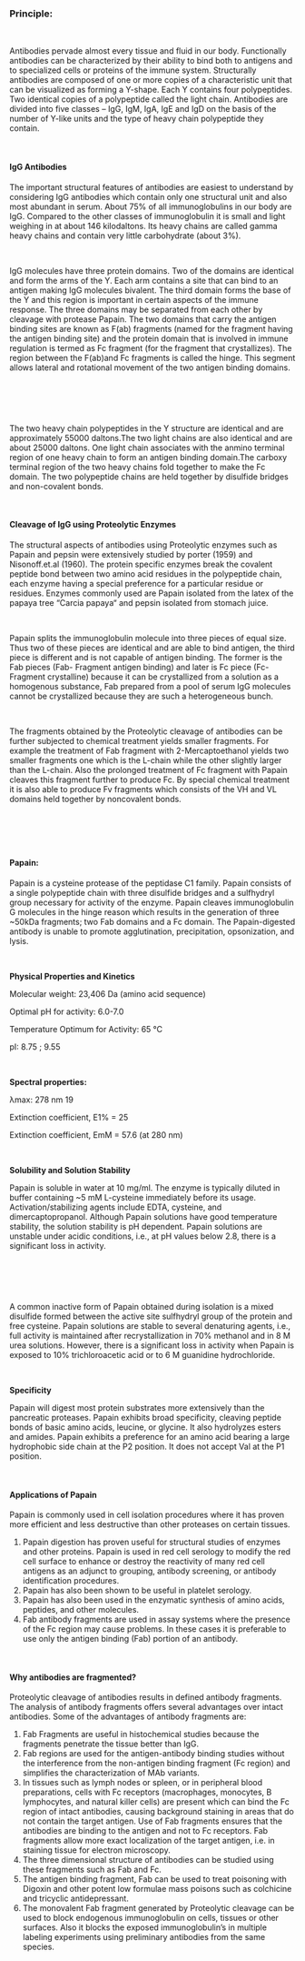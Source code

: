 ### Principle:
 
&nbsp;
 

Antibodies pervade almost every tissue and fluid in our body. Functionally antibodies can be characterized by their ability to bind both to antigens and to specialized cells or proteins of the immune system. Structurally antibodies are composed of one or more copies of a characteristic unit that can be visualized as forming a Y-shape. Each Y contains four polypeptides. Two identical copies of a polypeptide called the light chain. Antibodies are divided into five classes – IgG, IgM, IgA, IgE and IgD on the basis of the number of Y-like units and the type of heavy chain polypeptide they contain.
 

  
&nbsp;


#### IgG Antibodies
 

The important structural features of antibodies are easiest to understand by considering IgG antibodies which contain only one structural unit and also most abundant in serum. About 75% of all immunoglobulins in our body are IgG. Compared to the other classes of immunoglobulin it is small and light weighing in at about 146 kilodaltons. Its heavy chains are called gamma heavy chains and contain very little carbohydrate (about 3%).
 

 
&nbsp;
 

IgG molecules have three protein domains. Two of the domains are identical and form the arms of the Y. Each arm contains a site that can bind to an antigen making IgG molecules bivalent. The third domain forms the base of the Y and this region is important in certain aspects of the immune response. The three domains may be separated from each other by cleavage with protease Papain. The two domains that carry the antigen binding sites are known as F(ab) fragments (named for the fragment having the antigen binding site) and the protein domain that is involved in immune regulation is termed as Fc fragment (for the fragment that crystallizes). The region between the F(ab)and Fc  fragments is called the hinge. This segment allows lateral and rotational movement of the two antigen binding domains.

 
&nbsp;

<img src="images/1.png" title=""/>
 
&nbsp;

The two heavy chain polypeptides in the Y structure are identical and are approximately 55000 daltons.The two light chains are also identical and are about 25000 daltons. One light chain associates with the anmino terminal region of one heavy chain to form an antigen binding domain.The carboxy terminal region of the two heavy chains fold together to make the Fc domain. The two polypeptide chains are held together by disulfide bridges and non-covalent bonds.
 

 
&nbsp;
 

#### Cleavage of IgG using Proteolytic Enzymes
 

The structural aspects of antibodies using Proteolytic enzymes such as Papain and pepsin were extensively studied by porter (1959) and Nisonoff.et.al (1960). The protein specific enzymes break the covalent peptide bond between two amino acid residues in the polypeptide chain, each enzyme having a special preference for a particular residue or residues.  Enzymes commonly used are Papain isolated from the latex of the papaya tree “Carcia papaya“ and pepsin isolated from stomach juice.
 
 
&nbsp;

 

Papain splits the immunoglobulin molecule into three pieces of equal size. Thus two of these pieces are identical and are able to bind antigen, the third piece is different and is not capable of antigen binding. The former is the Fab pieces (Fab- Fragment antigen binding) and later is Fc piece (Fc-Fragment crystalline) because it can be crystallized from a solution as a homogenous substance, Fab prepared from a pool of serum IgG molecules cannot be crystallized because they are such a heterogeneous bunch.
 
 
&nbsp;

 

The fragments obtained by the Proteolytic cleavage of antibodies can be further subjected to chemical treatment yields smaller fragments. For example the treatment of Fab fragment with 2-Mercaptoethanol yields two smaller fragments one which is the L-chain while the other slightly larger than the L-chain. Also the prolonged treatment of Fc fragment with Papain cleaves this fragment further to produce Fc. By special chemical treatment it is also able to produce Fv fragments which consists of the VH  and VL domains held together by noncovalent bonds.
 
 &nbsp;

<img src="images/2.png" title=""/>
 
&nbsp;


 

 
#### Papain:
 
Papain is a cysteine protease of the peptidase C1 family. Papain consists of a single polypeptide chain with three disulfide bridges and a sulfhydryl group necessary for activity of the enzyme. Papain cleaves immunoglobulin G molecules in the hinge reason which results in the generation of three ~50kDa fragments; two Fab domains and a Fc domain.  The Papain-digested antibody is unable to promote agglutination, precipitation, opsonization, and lysis.

  
&nbsp;


**Physical Properties and Kinetics**
 
Molecular weight: 23,406 Da (amino acid sequence)


Optimal pH for activity: 6.0-7.0


Temperature Optimum for Activity: 65 °C


pI: 8.75 ; 9.55
 
 
&nbsp;

**Spectral properties:**
 
λmax: 278 nm 19


Extinction coefficient, E1% = 25


Extinction coefficient, EmM = 57.6 (at 280 nm)
 

 
&nbsp;
 

**Solubility and Solution Stability**
 

Papain is soluble in water at 10 mg/ml. The enzyme is typically diluted in buffer containing ~5 mM L-cysteine immediately before its usage. Activation/stabilizing agents include EDTA, cysteine, and dimercaptopropanol. Although Papain solutions have good temperature stability, the solution stability is pH dependent. Papain solutions are unstable under acidic conditions, i.e., at pH values below 2.8, there is a significant loss in activity.
 
&nbsp;

<img src="images/3.png" title=""/>
 
&nbsp;

 A common inactive form of Papain obtained during isolation is a mixed disulfide formed between the active site sulfhydryl group of the protein and free cysteine. Papain solutions are stable to several denaturing agents, i.e., full activity is maintained after recrystallization in 70% methanol and in 8 M urea solutions. However, there is a significant loss in activity when Papain is exposed to 10% trichloroacetic acid or to 6 M guanidine hydrochloride.
 

  
&nbsp;


**Specificity**
 

Papain will digest most protein substrates more extensively than the pancreatic proteases. Papain exhibits broad specificity, cleaving peptide bonds of basic amino acids, leucine, or glycine. It also hydrolyzes esters and amides. Papain exhibits a preference for an amino acid bearing a large hydrophobic side chain at the P2 position. It does not accept Val at the P1 position.

  
&nbsp;


#### Applications of  Papain

Papain is commonly used in cell isolation procedures where it has proven more efficient and less destructive than other proteases on certain tissues.


1. Papain digestion has proven useful for structural studies of enzymes and other proteins. Papain is used in red cell serology to modify the red cell surface to enhance or destroy the reactivity of many red cell antigens as an adjunct to grouping, antibody screening, or antibody identification procedures.
2. Papain has also been shown to be useful in platelet serology.
3. Papain has also been used in the enzymatic synthesis of amino acids, peptides, and other molecules.
4. Fab  antibody fragments are used in assay systems where the presence of the Fc region may cause problems. In these cases it is preferable to use only the antigen binding (Fab) portion of an antibody.
  
&nbsp;

#### Why antibodies are fragmented?

Proteolytic cleavage of antibodies results in defined antibody fragments. The analysis of antibody fragments offers several advantages over intact antibodies. Some of the advantages of  antibody fragments are:



1. Fab Fragments are useful in histochemical studies because the fragments penetrate the tissue better than IgG.
2. Fab regions are used for the antigen-antibody binding studies without the interference from the non-antigen binding fragment (Fc region) and simplifies the characterization of MAb variants.
3. In tissues such as lymph nodes or spleen, or in peripheral blood preparations, cells with Fc receptors (macrophages, monocytes, B lymphocytes, and natural killer cells) are present which can bind the Fc region of intact antibodies, causing background staining in areas that do not contain the target antigen. Use of Fab fragments ensures that the antibodies are binding to the antigen and not to Fc receptors. Fab fragments allow more exact localization of the target antigen, i.e. in staining tissue for electron microscopy.
4. The three dimensional structure of antibodies can be studied using these fragments such as Fab and Fc.
5. The antigen binding fragment, Fab can be used to treat poisoning with Digoxin and other potent low formulae mass poisons such as colchicine and tricyclic antidepressant.
6. The monovalent Fab fragment generated by Proteolytic cleavage  can be used to block endogenous immunoglobulin  on cells, tissues or other surfaces. Also it blocks the exposed  immunoglobulin’s in multiple labeling experiments using preliminary antibodies from the same species.
 
